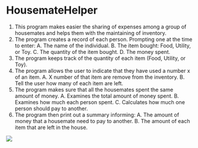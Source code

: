 # HousemateHelper
1.	This program makes easier the sharing of expenses among a group of housemates and helps them with the maintaining of inventory.
2.	The program creates a record of each person. Prompting one at the time to enter:
    A.	The name of the individual.
    B.	The item bought: Food, Utility, or Toy.
    C.	The quantity of the item bought. 
    D.	The money spent.
3.	The program keeps track of the quantity of each item (Food, Utility, or Toy).
4.	The program allows the user to indicate that they have used a number x of an item. 
    A.	  X number of that item are remove from the inventory. 
    B.	 Tell the user how many of each item are left.
5.	The program makes sure that all the housemates spent the same amount of money.
    A.	Examines the total amount of money spent.
    B.	Examines how much each person spent.
    C.	Calculates how much one person should pay to another.
6.	The program then print out a summary informing:
    A.	The amount of money that a housemate need to pay to another. 
    B.	The amount of each item that are left in the house. 

![](prsentationImages/first.JPG)
